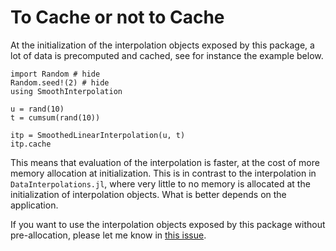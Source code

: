 # To Cache or not to Cache

At the initialization of the interpolation objects exposed by this package, a lot of data is precomputed and cached, see for instance the example below.

```@example 1
import Random # hide
Random.seed!(2) # hide
using SmoothInterpolation

u = rand(10)
t = cumsum(rand(10))

itp = SmoothedLinearInterpolation(u, t)
itp.cache
```

This means that evaluation of the interpolation is faster, at the cost of more memory allocation at initialization. This is in contrast to the interpolation in `DataInterpolations.jl`, where very little to no memory is allocated at the initialization of interpolation objects. What is better depends on the application. 

If you want to use the interpolation objects exposed by this package without pre-allocation, please let me know in [this issue](https://github.com/SouthEndMusic/SmoothInterpolation.jl/issues/45).